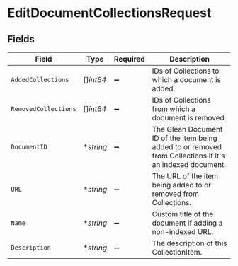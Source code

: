 # EditDocumentCollectionsRequest


## Fields

| Field                                                                                                     | Type                                                                                                      | Required                                                                                                  | Description                                                                                               |
| --------------------------------------------------------------------------------------------------------- | --------------------------------------------------------------------------------------------------------- | --------------------------------------------------------------------------------------------------------- | --------------------------------------------------------------------------------------------------------- |
| `AddedCollections`                                                                                        | []*int64*                                                                                                 | :heavy_minus_sign:                                                                                        | IDs of Collections to which a document is added.                                                          |
| `RemovedCollections`                                                                                      | []*int64*                                                                                                 | :heavy_minus_sign:                                                                                        | IDs of Collections from which a document is removed.                                                      |
| `DocumentID`                                                                                              | **string*                                                                                                 | :heavy_minus_sign:                                                                                        | The Glean Document ID of the item being added to or removed from Collections if it's an indexed document. |
| `URL`                                                                                                     | **string*                                                                                                 | :heavy_minus_sign:                                                                                        | The URL of the item being added to or removed from Collections.                                           |
| `Name`                                                                                                    | **string*                                                                                                 | :heavy_minus_sign:                                                                                        | Custom title of the document if adding a non-indexed URL.                                                 |
| `Description`                                                                                             | **string*                                                                                                 | :heavy_minus_sign:                                                                                        | The description of this CollectionItem.                                                                   |